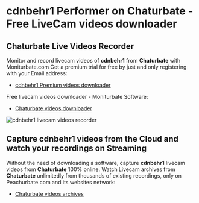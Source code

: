 # cdnbehr1 Performer on Chaturbate - Free LiveCam videos downloader

## Chaturbate Live Videos Recorder

Monitor and record livecam videos of **cdnbehr1** from **Chaturbate** with Moniturbate.com
Get a premium trial for free by just and only registering with your Email address:
* [cdnbehr1 Premium videos downloader](https://moniturbate.com/request-demo-licence-key.html)

Free livecam videos downloader - Moniturbate Software:
* [Chaturbate videos downloader](https://moniturbate.com/moniturbate-download-software.html)

![cdnbehr1 livecam videos recorder](https://peachurnet.com/templates/moniturbate-software.png)


## Capture cdnbehr1 videos from the Cloud and watch your recordings on Streaming

Without the need of downloading a software, capture **cdnbehr1** livecam videos from **Chaturbate** 100% online.
Watch Livecam archives from **Chaturbate** unlimitedly from thousands of existing recordings, only on Peachurbate.com and its websites network:
* [Chaturbate videos archives](https://peachurnet.com/)